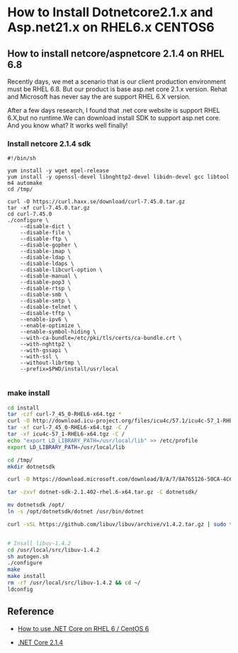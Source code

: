 # How to Install Dotnetcore2.1.x and Asp.net21.x on RHEL6.x CENTOS6



## How to install netcore/aspnetcore 2.1.4 on RHEL 6.8
Recently days, we met a scenario that is our client production environment must be RHEL 6.8. But our product is base asp.net core 2.1.x version. Rehat and Microsoft has never say the are support RHEL 6.X version.

After a few days research, I found that .net core website is support RHEL 6.X,but no runtime.We can download install SDK to support asp.net core. And you know what? It works well finally!

### Install netcore 2.1.4 sdk

```shell
#!/bin/sh

yum install -y wget epel-release
yum install -y openssl-devel libnghttp2-devel libidn-devel gcc libtool m4 automake
cd /tmp/

curl -O https://curl.haxx.se/download/curl-7.45.0.tar.gz
tar -xf curl-7.45.0.tar.gz
cd curl-7.45.0
./configure \
    --disable-dict \
    --disable-file \
    --disable-ftp \
    --disable-gopher \
    --disable-imap \
    --disable-ldap \
    --disable-ldaps \
    --disable-libcurl-option \
    --disable-manual \
    --disable-pop3 \
    --disable-rtsp \
    --disable-smb \
    --disable-smtp \
    --disable-telnet \
    --disable-tftp \
    --enable-ipv6 \
    --enable-optimize \
    --enable-symbol-hiding \
    --with-ca-bundle=/etc/pki/tls/certs/ca-bundle.crt \
    --with-nghttp2 \
    --with-gssapi \
    --with-ssl \
    --without-librtmp \
    --prefix=$PWD/install/usr/local
    
```

### make install

``` bash
cd install
tar -czf curl-7_45_0-RHEL6-x64.tgz *
curl -O http://download.icu-project.org/files/icu4c/57.1/icu4c-57_1-RHEL6-x64.tgz
tar -xf curl-7_45_0-RHEL6-x64.tgz -C /
tar -xf icu4c-57_1-RHEL6-x64.tgz -C /
echo "export LD_LIBRARY_PATH=/usr/local/lib" >> /etc/profile
export LD_LIBRARY_PATH=/usr/local/lib

cd /tmp/
mkdir dotnetsdk

curl -O https://download.microsoft.com/download/8/A/7/8A765126-50CA-4C6F-890B-19AE47961E4B/dotnet-sdk-2.1.402-rhel.6-x64.tar.gz

tar -zxvf dotnet-sdk-2.1.402-rhel.6-x64.tar.gz -C dotnetsdk/

mv dotnetsdk /opt/
ln -s /opt/dotnetsdk/dotnet /usr/bin/dotnet

curl -sSL https://github.com/libuv/libuv/archive/v1.4.2.tar.gz | sudo tar zxfv - -C /usr/local/src


# Insall libuv-1.4.2 
cd /usr/local/src/libuv-1.4.2
sh autogen.sh
./configure
make
make install
rm -rf /usr/local/src/libuv-1.4.2 && cd ~/
ldconfig

```

## Reference
* [How to use .NET Core on RHEL 6 / CentOS 6](https://github.com/dotnet/core/blob/master/Documentation/build-and-install-rhel6-prerequisites.md)

* [.NET Core 2.1.4](https://github.com/dotnet/core/blob/master/release-notes/2.1/2.1.4/2.1.4-download.md)




